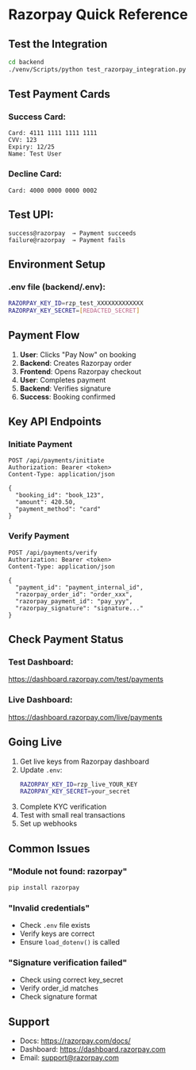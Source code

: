 # Razorpay Quick Reference

## Test the Integration
```bash
cd backend
./venv/Scripts/python test_razorpay_integration.py
```

## Test Payment Cards

### Success Card:
```
Card: 4111 1111 1111 1111
CVV: 123
Expiry: 12/25
Name: Test User
```

### Decline Card:
```
Card: 4000 0000 0000 0002
```

## Test UPI:
```
success@razorpay  → Payment succeeds
failure@razorpay  → Payment fails
```

## Environment Setup

### .env file (backend/.env):
```bash
RAZORPAY_KEY_ID=rzp_test_XXXXXXXXXXXXX
RAZORPAY_KEY_SECRET=[REDACTED_SECRET]
```

## Payment Flow

1. **User**: Clicks "Pay Now" on booking
2. **Backend**: Creates Razorpay order
3. **Frontend**: Opens Razorpay checkout
4. **User**: Completes payment
5. **Backend**: Verifies signature
6. **Success**: Booking confirmed

## Key API Endpoints

### Initiate Payment
```http
POST /api/payments/initiate
Authorization: Bearer <token>
Content-Type: application/json

{
  "booking_id": "book_123",
  "amount": 420.50,
  "payment_method": "card"
}
```

### Verify Payment
```http
POST /api/payments/verify
Authorization: Bearer <token>
Content-Type: application/json

{
  "payment_id": "payment_internal_id",
  "razorpay_order_id": "order_xxx",
  "razorpay_payment_id": "pay_yyy",
  "razorpay_signature": "signature..."
}
```

## Check Payment Status

### Test Dashboard:
https://dashboard.razorpay.com/test/payments

### Live Dashboard:
https://dashboard.razorpay.com/live/payments

## Going Live

1. Get live keys from Razorpay dashboard
2. Update `.env`:
   ```bash
   RAZORPAY_KEY_ID=rzp_live_YOUR_KEY
   RAZORPAY_KEY_SECRET=your_secret
   ```
3. Complete KYC verification
4. Test with small real transactions
5. Set up webhooks

## Common Issues

### "Module not found: razorpay"
```bash
pip install razorpay
```

### "Invalid credentials"
- Check `.env` file exists
- Verify keys are correct
- Ensure `load_dotenv()` is called

### "Signature verification failed"
- Check using correct key_secret
- Verify order_id matches
- Check signature format

## Support

- Docs: https://razorpay.com/docs/
- Dashboard: https://dashboard.razorpay.com
- Email: support@razorpay.com
